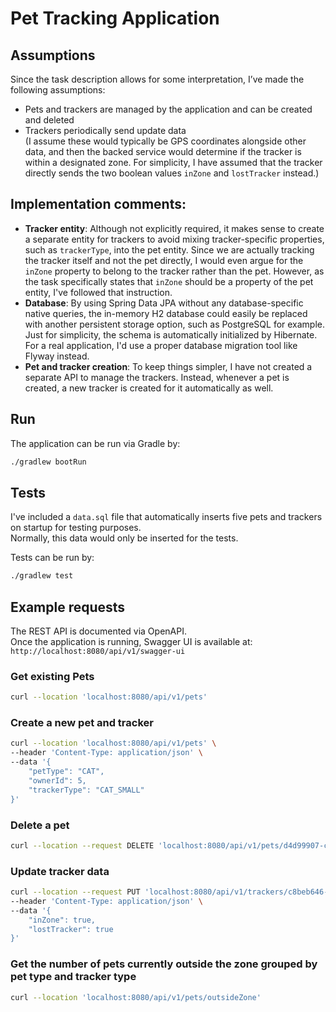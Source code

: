 # Pet Tracking Application

## Assumptions

Since the task description allows for some interpretation, I’ve made the following assumptions:

- Pets and trackers are managed by the application and can be created and deleted
- Trackers periodically send update data  
  (I assume these would typically be GPS coordinates alongside other data, and then the backed service would determine
  if the tracker is within a designated zone. For simplicity, I have assumed that the tracker directly sends the two
  boolean values `inZone` and `lostTracker` instead.)

## Implementation comments:

- **Tracker entity**: Although not explicitly required, it makes sense to create a separate entity for trackers to avoid
  mixing tracker-specific properties, such as `trackerType`, into the pet entity. Since we are actually tracking the
  tracker itself and not the pet directly, I would even argue for the `inZone` property to belong to the tracker rather
  than the pet. However, as the task specifically states that `inZone` should be a property of the pet entity, I've
  followed that instruction.
- **Database**: By using Spring Data JPA without any database-specific native queries, the in-memory H2 database could
  easily be replaced with another persistent storage option, such as PostgreSQL for example.  
  Just for simplicity, the schema is automatically initialized by Hibernate. For a real application, I'd use a proper
  database migration tool like Flyway instead.
- **Pet and tracker creation**: To keep things simpler, I have not created a separate API to manage the trackers.
  Instead, whenever a pet is created, a new tracker is created for it automatically as well.

## Run

The application can be run via Gradle by:

```bash
./gradlew bootRun
```

## Tests

I've included a `data.sql` file that automatically inserts five pets and trackers on startup for testing purposes.  
Normally, this data would only be inserted for the tests.

Tests can be run by:

```bash
./gradlew test
```

## Example requests

The REST API is documented via OpenAPI.  
Once the application is running, Swagger UI is available at: `http://localhost:8080/api/v1/swagger-ui`

### Get existing Pets

```bash
curl --location 'localhost:8080/api/v1/pets'
```

### Create a new pet and tracker

```bash
curl --location 'localhost:8080/api/v1/pets' \
--header 'Content-Type: application/json' \
--data '{
    "petType": "CAT",
    "ownerId": 5,
    "trackerType": "CAT_SMALL"
}'
```

### Delete a pet

```bash
curl --location --request DELETE 'localhost:8080/api/v1/pets/d4d99907-c13e-41d3-be31-40b8742265ed'
```

### Update tracker data

```bash
curl --location --request PUT 'localhost:8080/api/v1/trackers/c8beb646-8f39-462b-841e-1993cdc1a957/data' \
--header 'Content-Type: application/json' \
--data '{
    "inZone": true,
    "lostTracker": true
}'
```

### Get the number of pets currently outside the zone grouped by pet type and tracker type

```bash
curl --location 'localhost:8080/api/v1/pets/outsideZone'
```

